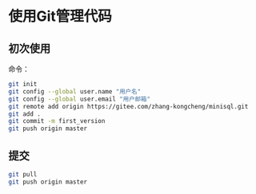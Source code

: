# 使用Git管理代码

## 初次使用

命令：

```bash
git init
git config --global user.name "用户名"
git config --global user.email "用户邮箱"
git remote add origin https://gitee.com/zhang-kongcheng/minisql.git
git add .
git commit -m first_version
git push origin master
```

## 提交
```bash
git pull
git push origin master
```